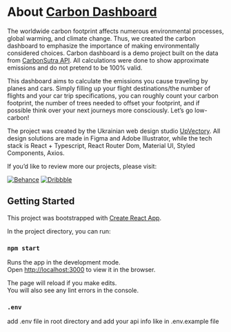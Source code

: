 # About [Carbon Dashboard](https://upvectory-carbon-dashboard.netlify.app)

The worldwide carbon footprint affects numerous environmental processes, global warming, and climate change. Thus, we created the carbon dashboard to emphasize the importance of making environmentally considered choices. Carbon dashboard is a demo project built on the data from [CarbonSutra API](https://rapidapi.com/carbonsutra/api/carbonsutra1). All calculations were done to show approximate emissions and do not pretend to be 100% valid.

This dashboard aims to calculate the emissions you cause traveling by planes and cars. Simply filling up your flight destinations/the number of flights and your car trip specifications, you can roughly count your carbon footprint, the number of trees needed to offset your footprint, and if possible think over your next journeys more consciously. Let’s go low-carbon!

The project was created by the Ukrainian web design studio [UpVectory](https://www.upvectory.com/). All design solutions are made in Figma and Adobe Illustrator, while the tech stack is React + Typescript, React Router Dom, Material UI, Styled Components, Axios.

If you’d like to review more our projects, please visit:

[![Behance](https://img.shields.io/badge/Behance-%231769FF.svg?style=for-the-badge&logo=Behance&logoColor=white)](https://www.behance.net/upvectory)
[![Dribbble](https://img.shields.io/badge/Dribbble-%23EA4C89.svg?style=for-the-badge&logo=Dribbble&logoColor=white)](https://dribbble.com/UpVectory)


## Getting Started

This project was bootstrapped with [Create React App](https://github.com/facebook/create-react-app).

In the project directory, you can run:

### `npm start`

Runs the app in the development mode.\
Open [http://localhost:3000](http://localhost:3000) to view it in the browser.

The page will reload if you make edits.\
You will also see any lint errors in the console.

### `.env`

add .env file in root directory and add your api info like in .env.example file
